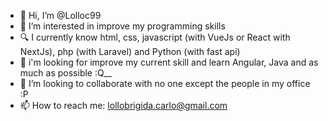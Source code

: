 - 👋 Hi, I’m @Lolloc99
- 👀 I’m interested in improve my programming skills
- 🔍 I currently know html, css, javascript (with VueJs or React with NextJs), php (with Laravel) and Python (with fast api)
- 🌱 i'm looking for improve my current skill and learn Angular, Java and as much as possible :Q__
- 💞️ I’m looking to collaborate with no one except the people in my office :P
- 📫 How to reach me: lollobrigida.carlo@gmail.com

<!---
Lolloc99/Lolloc99 is a ✨ special ✨ repository because its `README.md` (this file) appears on your GitHub profile.
You can click the Preview link to take a look at your changes.
--->
